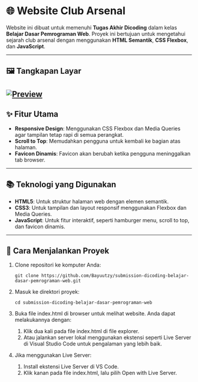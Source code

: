 # 🌐 Website Club Arsenal

Website ini dibuat untuk memenuhi **Tugas Akhir Dicoding** dalam kelas **Belajar Dasar Pemrograman Web**. Proyek ini bertujuan untuk mengetahui sejarah club arsenal dengan menggunakan **HTML Semantik**, **CSS Flexbox**, dan **JavaScript**.

---

## 🖼️ Tangkapan Layar

[![Preview](Screenshot/Screenshot_2025-02-19_14-32-39.png)](https://github.com/user-attachments/assets/8be5d374-c58f-45eb-bdd6-aa85cc6c6792)
---

## ✨ **Fitur Utama**

- **Responsive Design**: Menggunakan CSS Flexbox dan Media Queries agar tampilan tetap rapi di semua perangkat.
- **Scroll to Top**: Memudahkan pengguna untuk kembali ke bagian atas halaman.
- **Favicon Dinamis**: Favicon akan berubah ketika pengguna meninggalkan tab browser.
---

## 📚 **Teknologi yang Digunakan**

- **HTML5**: Untuk struktur halaman web dengan elemen semantik.
- **CSS3**: Untuk tampilan dan layout responsif menggunakan Flexbox dan Media Queries.
- **JavaScript**: Untuk fitur interaktif, seperti hamburger menu, scroll to top, dan favicon dinamis.

---

## 🚀 **Cara Menjalankan Proyek**

1. Clone repositori ke komputer Anda:
   ```
   git clone https://github.com/Bayuutzy/submission-dicoding-belajar-dasar-pemrograman-web.git
   ```
   
2. Masuk ke direktori proyek:
   ```
   cd submission-dicoding-belajar-dasar-pemrograman-web
   ```
   
3. Buka file index.html di browser untuk melihat website. Anda dapat melakukannya dengan:
   1. Klik dua kali pada file index.html di file explorer.
   2. Atau jalankan server lokal menggunakan ekstensi seperti Live Server di Visual Studio Code untuk pengalaman yang lebih baik.

4. Jika menggunakan Live Server:
   1. Install ekstensi Live Server di VS Code.
   2. Klik kanan pada file index.html, lalu pilih Open with Live Server.
